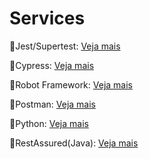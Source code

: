 # Services

🔑Jest/Supertest: 
[Veja mais](https://github.com/antoniogmartins/Services/blob/main/jest/jest.md)

🔑Cypress: 
[Veja mais](https://github.com/antoniogmartins/Services/blob/main/cypress/cypress.md)

🔑Robot Framework: 
[Veja mais](https://github.com/antoniogmartins/Services/blob/main/robotframework/robot.md)

🔑Postman: 
[Veja mais](https://github.com/antoniogmartins/Services/blob/main/postman/postman.md)

🔑Python: 
[Veja mais](https://github.com/antoniogmartins/Services/blob/main/python/python.md)

🔑RestAssured(Java):
[Veja mais](https://github.com/antoniogmartins/Services/blob/main/java/java.md)
